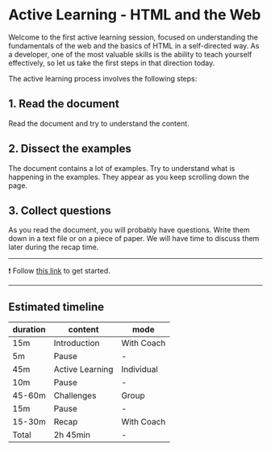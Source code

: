 # Active Learning - HTML and the Web

Welcome to the first active learning session, focused on understanding the fundamentals of the web and the basics of HTML in a self-directed way. As a developer, one of the most valuable skills is the ability to teach yourself effectively, so let us take the first steps in that direction today.

The active learning process involves the following steps:

## 1. Read the document

Read the document and try to understand the content.

## 2. Dissect the examples

The document contains a lot of examples. Try to understand what is happening in the examples. They appear as you keep scrolling down the page.

## 3. Collect questions

As you read the document, you will probably have questions. Write them down in a text file or on a piece of paper. We will have time to discuss them later during the recap time.

---

❗️ Follow [this link](https://web-active-learning.vercel.app/documents/html-and-the-web) to get started.

---

## Estimated timeline

| duration | content         | mode       |
| -------- | --------------- | ---------- |
| 15m      | Introduction    | With Coach |
| 5m       | Pause           | -          |
| 45m      | Active Learning | Individual |
| 10m      | Pause           | -          |
| 45-60m   | Challenges      | Group      |
| 15m      | Pause           | -          |
| 15-30m   | Recap           | With Coach |
| Total    | 2h 45min        | -          |
